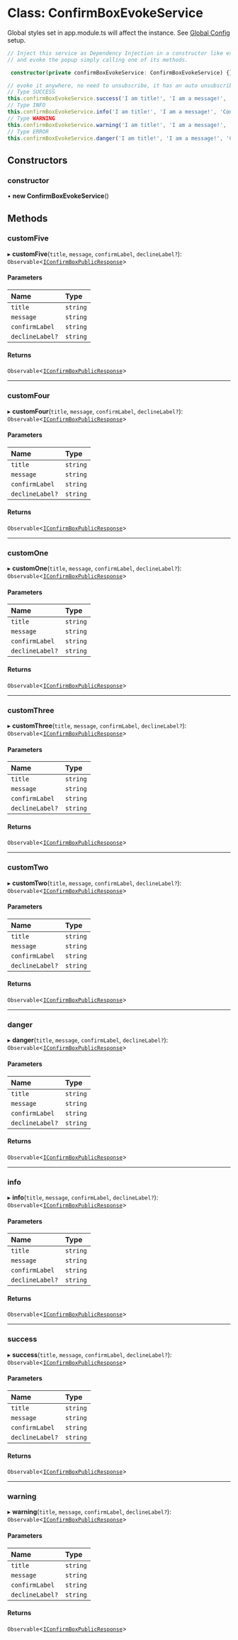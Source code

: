 # Class: ConfirmBoxEvokeService

Global styles set in app.module.ts will affect the instance. See <a href="https://costlydeveloper.github.io/ngx-awesome-popup/#/documentation/class-ToastEvokeService">Global Config</a> setup.
```typescript
// Inject this service as Dependency Injection in a constructor like example below,
// and evoke the popup simply calling one of its methods.

 constructor(private confirmBoxEvokeService: ConfirmBoxEvokeService) {}

// evoke it anywhere, no need to unsubscribe, it has an auto unsubscribe.
// Type SUCCESS
this.confirmBoxEvokeService.success('I am title!', 'I am a message!', 'Confirm', 'Decline').subscribe(resp => console.log('resp', resp));
// Type INFO
this.confirmBoxEvokeService.info('I am title!', 'I am a message!', 'Confirm', 'Decline').subscribe(resp => console.log('resp', resp));
// Type WARNING
this.confirmBoxEvokeService.warning('I am title!', 'I am a message!', 'Confirm', 'Decline').subscribe(resp => console.log('resp', resp));
// Type ERROR
this.confirmBoxEvokeService.danger('I am title!', 'I am a message!', 'Confirm', 'Decline').subscribe(resp => console.log('resp', resp));
```

## Constructors

### constructor

• **new ConfirmBoxEvokeService**()

## Methods

### customFive

▸ **customFive**(`title`, `message`, `confirmLabel`, `declineLabel?`): `Observable`<[`IConfirmBoxPublicResponse`](#/documentation/interface-IConfirmBoxPublicResponse)\>

#### Parameters

| Name | Type |
| :------ | :------ |
| `title` | `string` |
| `message` | `string` |
| `confirmLabel` | `string` |
| `declineLabel?` | `string` |

#### Returns

`Observable`<[`IConfirmBoxPublicResponse`](#/documentation/interface-IConfirmBoxPublicResponse)\>

___

### customFour

▸ **customFour**(`title`, `message`, `confirmLabel`, `declineLabel?`): `Observable`<[`IConfirmBoxPublicResponse`](#/documentation/interface-IConfirmBoxPublicResponse)\>

#### Parameters

| Name | Type |
| :------ | :------ |
| `title` | `string` |
| `message` | `string` |
| `confirmLabel` | `string` |
| `declineLabel?` | `string` |

#### Returns

`Observable`<[`IConfirmBoxPublicResponse`](#/documentation/interface-IConfirmBoxPublicResponse)\>

___

### customOne

▸ **customOne**(`title`, `message`, `confirmLabel`, `declineLabel?`): `Observable`<[`IConfirmBoxPublicResponse`](#/documentation/interface-IConfirmBoxPublicResponse)\>

#### Parameters

| Name | Type |
| :------ | :------ |
| `title` | `string` |
| `message` | `string` |
| `confirmLabel` | `string` |
| `declineLabel?` | `string` |

#### Returns

`Observable`<[`IConfirmBoxPublicResponse`](#/documentation/interface-IConfirmBoxPublicResponse)\>

___

### customThree

▸ **customThree**(`title`, `message`, `confirmLabel`, `declineLabel?`): `Observable`<[`IConfirmBoxPublicResponse`](#/documentation/interface-IConfirmBoxPublicResponse)\>

#### Parameters

| Name | Type |
| :------ | :------ |
| `title` | `string` |
| `message` | `string` |
| `confirmLabel` | `string` |
| `declineLabel?` | `string` |

#### Returns

`Observable`<[`IConfirmBoxPublicResponse`](#/documentation/interface-IConfirmBoxPublicResponse)\>

___

### customTwo

▸ **customTwo**(`title`, `message`, `confirmLabel`, `declineLabel?`): `Observable`<[`IConfirmBoxPublicResponse`](#/documentation/interface-IConfirmBoxPublicResponse)\>

#### Parameters

| Name | Type |
| :------ | :------ |
| `title` | `string` |
| `message` | `string` |
| `confirmLabel` | `string` |
| `declineLabel?` | `string` |

#### Returns

`Observable`<[`IConfirmBoxPublicResponse`](#/documentation/interface-IConfirmBoxPublicResponse)\>

___

### danger

▸ **danger**(`title`, `message`, `confirmLabel`, `declineLabel?`): `Observable`<[`IConfirmBoxPublicResponse`](#/documentation/interface-IConfirmBoxPublicResponse)\>

#### Parameters

| Name | Type |
| :------ | :------ |
| `title` | `string` |
| `message` | `string` |
| `confirmLabel` | `string` |
| `declineLabel?` | `string` |

#### Returns

`Observable`<[`IConfirmBoxPublicResponse`](#/documentation/interface-IConfirmBoxPublicResponse)\>

___

### info

▸ **info**(`title`, `message`, `confirmLabel`, `declineLabel?`): `Observable`<[`IConfirmBoxPublicResponse`](#/documentation/interface-IConfirmBoxPublicResponse)\>

#### Parameters

| Name | Type |
| :------ | :------ |
| `title` | `string` |
| `message` | `string` |
| `confirmLabel` | `string` |
| `declineLabel?` | `string` |

#### Returns

`Observable`<[`IConfirmBoxPublicResponse`](#/documentation/interface-IConfirmBoxPublicResponse)\>

___

### success

▸ **success**(`title`, `message`, `confirmLabel`, `declineLabel?`): `Observable`<[`IConfirmBoxPublicResponse`](#/documentation/interface-IConfirmBoxPublicResponse)\>

#### Parameters

| Name | Type |
| :------ | :------ |
| `title` | `string` |
| `message` | `string` |
| `confirmLabel` | `string` |
| `declineLabel?` | `string` |

#### Returns

`Observable`<[`IConfirmBoxPublicResponse`](#/documentation/interface-IConfirmBoxPublicResponse)\>

___

### warning

▸ **warning**(`title`, `message`, `confirmLabel`, `declineLabel?`): `Observable`<[`IConfirmBoxPublicResponse`](#/documentation/interface-IConfirmBoxPublicResponse)\>

#### Parameters

| Name | Type |
| :------ | :------ |
| `title` | `string` |
| `message` | `string` |
| `confirmLabel` | `string` |
| `declineLabel?` | `string` |

#### Returns

`Observable`<[`IConfirmBoxPublicResponse`](#/documentation/interface-IConfirmBoxPublicResponse)\>
